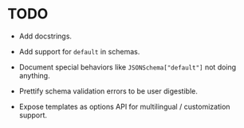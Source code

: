 # TODO

- Add docstrings.

- Add support for `default` in schemas.

- Document special behaviors like `JSONSchema["default"]` not doing anything.

- Prettify schema validation errors to be user digestible.

- Expose templates as options API for multilingual / customization support.
